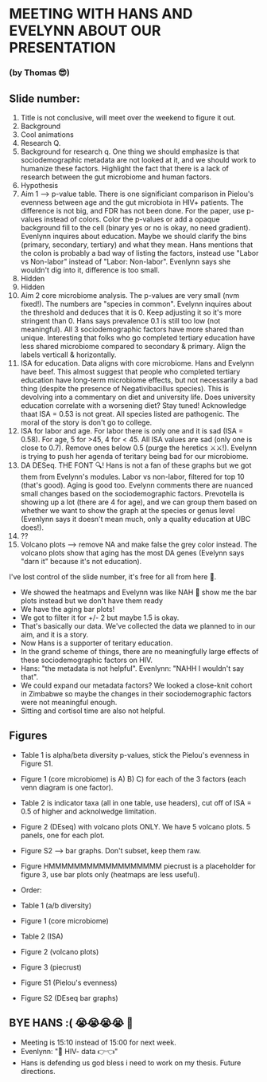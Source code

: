 # MEETING WITH HANS AND EVELYNN ABOUT OUR PRESENTATION 
### (by Thomas 😎)

## Slide number:
1. Title is not conclusive, will meet over the weekend to figure it out.
2. Background
3. Cool animations
4. Research Q.
5. Background for research q. One thing we should emphasize is that sociodemographic metadata are not looked at it, and we should work to humanize these factors. Highlight the fact that there is a lack of research between the gut microbiome and human factors. 
6. Hypothesis
7. Aim 1 --> p-value table. There is one significiant comparison in Pielou's evenness between age and the gut microbiota in HIV+ patients. The difference is not big, and FDR has not been done. For the paper, use p-values instead of colors. Color the p-values or add a opaque background fill to the cell (binary yes or no is okay, no need gradient). Evenlynn inquires about education. Maybe we should clarify the bins (primary, secondary, tertiary) and what they mean. Hans mentions that the colon is probably a bad way of listing the factors, instead use "Labor vs Non-labor" instead of "Labor: Non-labor". Evenlynn says she wouldn't dig into it, difference is too small.
8. Hidden
9. Hidden
10. Aim 2 core microbiome analysis. The p-values are very small (nvm fixed!). The numbers are "species in common". Evelynn inquires about the threshold and deduces that it is 0. Keep adjusting it so it's more stringent than 0. Hans says prevalence 0.1 is still too low (not meaningful). All 3 sociodemographic factors have more shared than unique. Interesting that folks who go completed tertiary education have less shared microbiome compared to secondary & primary. Align the labels verticall & horizontally.
11. ISA for education. Data aligns with core microbiome. Hans and Evelynn have beef. This almost suggest that people who completed tertiary education have long-term microbiome effects, but not necessarily a bad thing (despite the presence of Negativibacillus species). This is devolving into a commentary on diet and university life. Does university education correlate with a worsening diet? Stay tuned! Acknowledge thaat ISA = 0.53 is not great. All species listed are pathogenic. The moral of the story is don't go to college.
12. ISA for labor and age. For labor there is only one and it is sad (ISA = 0.58). For age, 5 for >45, 4 for < 45. All ISA values are sad (only one is close to 0.7). Remove ones below 0.5 (purge the heretics ⚔️⚔!). Evelynn is trying to push her agenda of teritary being bad for our microbiome.
13. DA DESeq. THE FONT 🔍! Hans is not a fan of these graphs but we got them from Evelynn's modules. Labor vs non-labor, filtered for top 10 (that's good). Aging is good too. Evelynn comments there are nuanced small changes based on the sociodemographic factors. Prevotella is showing up a lot (there are 4 for age), and we can group them based on whether we want to show the graph at the species or genus level (Evenlynn says it doesn't mean much, only a quality education at UBC does!).
14. ??
15. Volcano plots --> remove NA and make false the grey color instead. The volcano plots show that aging has the most DA genes (Evelynn says "darn it" because it's not education).

I've lost control of the slide number, it's free for all from here 🫡.

- We showed the heatmaps and Evelynn was like NAH 🤢 show me the bar plots instead but we don't have them ready
- We have the aging bar plots!
- We got to filter it for +/- 2 but maybe 1.5 is okay.
- That's basically our data. We've collected the data we planned to in our aim, and it is a story.
- Now Hans is a supporter of teritary education.
- In the grand scheme of things, there are no meaningfully large effects of these sociodemographic factors on HIV.
- Hans: "the metadata is not helpful". Evenlynn: "NAHH I wouldn't say that".
- We could expand our metadata factors? We looked a close-knit cohort in Zimbabwe so maybe the changes in their sociodemographic factors were not meaningful enough.
- Sitting and cortisol time are also not helpful.

## Figures
  - Table 1 is alpha/beta diversity p-values, stick the Pielou's evenness in Figure S1.
  - Figure 1 (core microbiome) is A) B) C) for each of the 3 factors (each venn diagram is one factor).
  - Table 2 is indicator taxa (all in one table, use headers), cut off of ISA = 0.5 of higher and acknolwedge limitation.
  - Figure 2 (DEseq) with volcano plots ONLY. We have 5 volcano plots. 5 panels, one for each plot.
  - Figure S2 --> bar graphs. Don't subset, keep them raw.
  - Figure HMMMMMMMMMMMMMMMMMM piecrust is a placeholder for figure 3, use bar plots only (heatmaps are less useful).
 
  - Order:
  - Table 1 (a/b diversity)
  - Figure 1 (core microbiome)
  - Table 2 (ISA)
  - Figure 2 (volcano plots)
  - Figure 3 (piecrust)
  - Figure S1 (Pielou's evenness)
  - Figure S2 (DEseq bar graphs)

## BYE HANS :( 😭😭😭😭 👋
  - Meeting is 15:10 instead of 15:00 for next week.
  - Evenlynn: "🥺 HIV- data 👉👈"
  - Hans is defending us god bless i need to work on my thesis. Future directions. 
